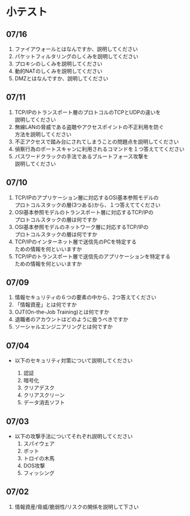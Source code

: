 # 小テスト


## 07/16
1. ファイアウォールとはなんですか、説明してください
1. パケットフィルタリングのしくみを説明してください
1. プロキシのしくみを説明してください
1. 動的NATのしくみを説明してください
1. DMZとはなんですか、説明してください

## 07/11
1. TCP/IPのトランスポート層のプロトコルのTCPとUDPの違いを  
説明してください
1. 無線LANの脅威である盗聴やアクセスポイントの不正利用を防ぐ  
方法を説明してください
1. 不正アクセスで踏み台にされてしまうことの問題点を説明してください
1. 偵察行為のポートスキャンに利用されるコマンドを１つ答えててください
1. パスワードクラックの手法であるブルートフォース攻撃を  
説明してください

## 07/10

1. TCP/IPのアプリケーション層に対応するOSI基本参照モデルの  
プロトコルスタックの層(3つある)から、１つ答えててください
1. OSI基本参照モデルのトランスポート層に対応するTCP/IPの  
プロトコルスタックの層は何ですか
1. OSI基本参照モデルのネットワーク層に対応するTCP/IPの  
プロトコルスタックの層は何ですか
1. TCP/IPのインターネット層で送信先のPCを特定する  
ための情報を何といいますか
1. TCP/IPのトランスポート層で送信先のアプリケーションを特定する  
ための情報を何といいますか

## 07/09

1. 情報セキュリティの６つの要素の中から、2つ答えてください
1. 「情報資産」とは何ですか
1. OJT(On-the-Job Training)とは何ですか
1. 退職者のアカウントはどのように扱うべきですか
1. ソーシャルエンジニアリングとは何ですか


## 07/04

- 以下のセキュリティ対策について説明してください

	1. 認証
	1. 暗号化
	1. クリアデスク
	1. クリアスクリーン
	1. データ消去ソフト

## 07/03

- 以下の攻撃手法についてそれぞれ説明してください
	1. スパイウェア
	1. ボット
	1. トロイの木馬
	1. DOS攻撃
	1. フィッシング

## 07/02

1. 情報資産/脅威/脆弱性/リスクの関係を説明して下さい